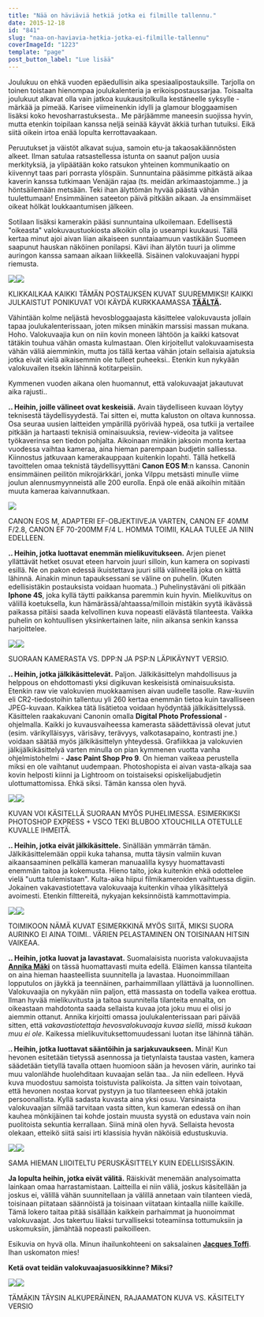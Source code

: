 ```yaml
---
title: "Nää on häviäviä hetkiä jotka ei filmille tallennu."
date: 2015-12-18
id: "841"
slug: "naa-on-haviavia-hetkia-jotka-ei-filmille-tallennu"
coverImageId: "1223"
template: "page"
post_button_label: "Lue lisää"
---
```


Joulukuu on ehkä vuoden epäedullisin aika spesiaalipostauksille. Tarjolla on toinen toistaan hienompaa joulukalenteria ja erikoispostaussarjaa. Toisaalta joulukuut alkavat olla vain jatkoa kuukausitolkulla kestäneelle syksylle - märkää ja pimeää. Karisee viimeinenkin idylli ja glamour bloggaamisen lisäksi koko hevosharrastuksesta.. Me pärjäämme maneesin suojissa hyvin, mutta etenkin toipilaan kanssa neljä seinää käyvät äkkiä turhan tutuiksi. Eikä siitä oikein irtoa enää lopulta kerrottavaakaan.

Peruutukset ja väistöt alkavat sujua, samoin etu-ja takaosakäännösten alkeet. Ilman satulaa ratsastellessa istunta on saanut paljon uusia merkityksiä, ja ylipäätään koko ratsukon yhteinen kommunikaatio on kiivennyt taas pari porrasta ylöspäin. Sunnuntaina pääsimme pitkästä aikaa kaverin kanssa tutkimaan Venäjän rajaa (ts. meidän arkimaastojamme..) ja höntsäilemään metsään. Teki ihan älyttömän hyvää päästä vähän tuulettumaan! Ensimmäinen sateeton päivä pitkään aikaan. Ja ensimmäiset oikeat hölkät loukkaantumisen jälkeen.

Sotilaan lisäksi kamerakin pääsi sunnuntaina ulkoilemaan. Edellisestä "oikeasta" valokuvaustuokiosta alkoikin olla jo useampi kuukausi. Tällä kertaa minut ajoi aivan liian aikaiseen sunntaiaamuun vastikään Suomeen saapunut hauskan näköinen ponilapsi. Kävi ihan älytön tuuri ja olimme auringon kanssa samaan aikaan liikkeellä. Sisäinen valokuvaajani hyppi riemusta.

[![](/images/IMG_2507_-300x200.png)](https://qpm.kda.mybluehost.me/wp-content/uploads/2015/12/IMG_2507_.png)[![](/images/IMG_2815_2-300x200.png)](https://qpm.kda.mybluehost.me/wp-content/uploads/2015/12/IMG_2815_2.png)

KLIKKAILKAA KAIKKI TÄMÄN POSTAUKSEN KUVAT SUUREMMIKSI! KAIKKI JULKAISTUT PONIKUVAT VOI KÄYDÄ KURKKAAMASSA **[TÄÄLTÄ](http://maisahyttinen.kuvat.fi/kuvat/2015/13.12.+Sipsik/).**

Vähintään kolme neljästä hevosbloggaajasta käsittelee valokuvausta jollain tapaa joulukalenterissaan, joten miksen minäkin marssisi massan mukana. Hoho. Valokuvaajia kun on niin kovin moneen lähtöön ja kaikki katsovat tätäkin touhua vähän omasta kulmastaan. Olen kirjoitellut valokuvaamisesta vähän väliä aiemminkin, mutta jos tällä kertaa vähän jotain sellaisia ajatuksia jotka eivät vielä aikaisemmin ole tulleet puheeksi.. Etenkin kun nykyään valokuvailen itsekin lähinnä kotitarpeisiin.

Kymmenen vuoden aikana olen huomannut, että valokuvaajat jakautuvat aika rajusti..

**.. Heihin, joille välineet ovat keskeisiä.** Avain täydelliseen kuvaan löytyy teknisestä täydellisyydestä. Tai sitten ei, mutta kaluston on oltava kunnossa. Osa seuraa uusien laitteiden ympärillä pyörivää hypeä, osa tutkii ja vertailee pitkään ja hartaasti teknisiä ominaisuuksia, review-videoita ja valitsee työkaverinsa sen tiedon pohjalta. Aikoinaan minäkin jaksoin monta kertaa vuodessa vaihtaa kameraa, aina hieman parempaan budjetin salliessa. Kiinnostus jatkuvaan kamerakauppaan kuitenkin lopahti. Tällä hetkellä tavoittelen omaa teknistä täydellisyyttäni **Canon EOS M**:n kanssa. Canonin ensimmäinen peilitön mikrojärkkäri, jonka Vilppu metsästi minulle viime joulun alennusmyynneistä alle 200 eurolla. Enpä ole enää aikoihin mitään muuta kameraa kaivannutkaan.

[![](/images/kalusto.png)](https://qpm.kda.mybluehost.me/wp-content/uploads/2015/12/kalusto.png)

CANON EOS M, ADAPTERI EF-OBJEKTIIVEJA VARTEN, CANON EF 40MM F/2.8, CANON EF 70-200MM F/4 L. HOMMA TOIMII, KALAA TULEE JA NIIN EDELLEEN.

**.. Heihin, jotka luottavat enemmän mielikuvitukseen.** Arjen pienet yllättävät hetket osuvat eteen harvoin juuri silloin, kun kamera on sopivasti esillä. Ne on pakon edessä ikuistettava juuri sillä välineellä joka on kättä lähinnä. Ainakin minun tapauksessani se väline on puhelin. (Kuten edellisistäkin postauksista voidaan huomata..) Puhelinystäväni oli pitkään **Iphone 4S**, joka kyllä täytti paikkansa paremmin kuin hyvin. Mielikuvitus on välillä koetuksella, kun hämärässä/ahtaassa/milloin mistäkin syytä ikävässä paikassa pitäisi saada kelvollinen kuva nopeasti elävästä tilanteesta. Vaikka puhelin on kohtuullisen yksinkertainen laite, niin aikansa senkin kanssa harjoittelee.

[![](/images/IMG_2844-300x200.jpg)](https://qpm.kda.mybluehost.me/wp-content/uploads/2015/12/IMG_2844.jpg)[![](/images/IMG_2844_-300x200.png)](https://qpm.kda.mybluehost.me/wp-content/uploads/2015/12/IMG_2844_.png)

SUORAAN KAMERASTA VS. DPP:N JA PSP:N LÄPIKÄYNYT VERSIO.

**.. Heihin, jotka jälkikäsittelevät.** Paljon. Jälkikäsittelyn mahdollisuus ja helppous on ehdottomasti yksi digikuvan keskeisistä ominaisuuksista. Etenkin raw vie valokuvien muokkaamisen aivan uudelle tasolle. Raw-kuviin eli CR2-tiedostoihin tallentuu yli 260 kertaa enemmän tietoa kuin tavalliseen JPEG-kuvaan. Kaikkea tätä lisätietoa voidaan hyödyntää jälkikäsittelyssä. Käsittelen raakakuvani Canonin omalla **Digital Photo Professional** \-ohjelmalla. Kaikki jo kuvausvaiheessa kamerasta säädettävissä olevat jutut (esim. värikylläisyys, värisävy, terävyys, valkotasapaino, kontrasti jne.) voidaan säätää myös jälkikäsittelyn yhteydessä. Grafiikkaa ja valokuvien jälkijälkikäsittelyä varten minulla on pian kymmenen vuotta vanha ohjelmistohelmi - **Jasc Paint Shop Pro 9**. On hieman vaikeaa perustella miksi en ole vaihtanut uudempaan. Photoshopista ei aivan vasta-alkaja saa kovin helposti kiinni ja Lightroom on toistaiseksi opiskelijabudjetin ulottumattomissa. Ehkä siksi. Tämän kanssa olen hyvä.

[![](/images/IMG_20151216_143536-300x225.png)](https://qpm.kda.mybluehost.me/wp-content/uploads/2015/12/IMG_20151216_143536.png)[![](/images/IMG_20151216_222742-300x225.png)](https://qpm.kda.mybluehost.me/wp-content/uploads/2015/12/IMG_20151216_222742.png)

KUVAN VOI KÄSITELLÄ SUORAAN MYÖS PUHELIMESSA. ESIMERKIKSI PHOTOSHOP EXPRESS + VSCO TEKI BLUBOO XTOUCHILLA OTETULLE KUVALLE IHMEITÄ.

**.. Heihin, jotka eivät jälkikäsittele.** Sinällään ymmärrän tämän. Jälkikäsittelemään oppii kuka tahansa, mutta täysin valmiin kuvan aikaansaaminen pelkällä kameran manuaalilla kysyy huomattavasti enemmän taitoa ja kokemusta. Hieno taito, joka kuitenkin ehkä odottelee vielä "uutta tulemistaan". Kulta-aika hiipui filmikameroiden vaihtuessa digiin. Jokainen vakavastiotettava valokuvaaja kuitenkin vihaa ylikäsittelyä avoimesti. Etenkin filttereitä, nykyajan keksinnöistä kammottavimpia.

[![](/images/IMG_2760-300x200.jpg)](https://qpm.kda.mybluehost.me/wp-content/uploads/2015/12/IMG_2760.jpg)[![](/images/IMG_2760_2-300x200.png)](https://qpm.kda.mybluehost.me/wp-content/uploads/2015/12/IMG_2760_2.png)

TOIMIKOON NÄMÄ KUVAT ESIMERKKINÄ MYÖS SIITÄ, MIKSI SUORA AURINKO EI AINA TOIMI.. VÄRIEN PELASTAMINEN ON TOISINAAN HITSIN VAIKEAA.

**.. Heihin, jotka luovat ja lavastavat.** Suomalaisista nuorista valokuvaajista **[Annika Mäki](http://tarinoitatuntilaiselta.blogspot.fi/)** on tässä huomattavasti muita edellä. Eläimen kanssa tilanteita on aina hieman haasteellista suunnitella ja lavastaa. Huonoimmillaan lopputulos on jäykkä ja teennäinen, parhaimmillaan yllättävä ja luonnollinen. Valokuvaajia on nykyään niin paljon, että massasta on todella vaikea erottua. Ilman hyvää mielikuvitusta ja taitoa suunnitella tilanteita ennalta, on oikeastaan mahdotonta saada sellaista kuvaa jota joku muu ei olisi jo aiemmin ottanut. Annika kirjoitti omassa joulukalenterissaan pari päivää sitten, että _vakavastiotettaja hevosvalokuvaaja kuvaa siellä, missä kukaan muu ei ole_. Kaikessa mielikuvituksettomuudessani luotan itse lähinnä tähän.

.**. Heihin, jotka luottavat sääntöihin ja sarjakuvaukseen.** Minä! Kun hevonen esitetään tietyssä asennossa ja tietynlaista taustaa vasten, kamera säädetään tietyllä tavalla ottaen huomioon sään ja hevosen värin, aurinko tai muu valonlähde huolehditaan kuvaajan selän taa.. Ja niin edelleen. Hyvä kuva muodostuu samoista toistuvista palikoista. Ja sitten vain toivotaan, että hevonen nostaa korvat pystyyn ja tuo tilanteeseen ehkä jotakin persoonallista. Kyllä sadasta kuvasta aina yksi osuu. Varsinaista valokuvaajan silmää tarvitaan vasta sitten, kun kameran edessä on ihan kauhea mönkijäinen tai kohde jostain muusta syystä on edustava vain noin puolitoista sekuntia kerrallaan. Siinä minä olen hyvä. Sellaista hevosta olekaan, etteikö siitä saisi irti klassisia hyvän näköisiä edustuskuvia.

[![](/images/IMG_2788-300x200.jpg)](https://qpm.kda.mybluehost.me/wp-content/uploads/2015/12/IMG_2788.jpg)[![](/images/IMG_2788850_-300x200.png)](https://qpm.kda.mybluehost.me/wp-content/uploads/2015/12/IMG_2788850_.png)

SAMA HIEMAN LIIOITELTU PERUSKÄSITTELY KUIN EDELLISISSÄKIN.

**Ja lopulta heihin, jotka eivät välitä.** Räiskivät menemään analysoimatta lainkaan omaa harrastamistaan. Laitteilla ei niin väliä, joskus käsitellään ja joskus ei, välillä vähän suunnitellaan ja välillä annetaan vain tilanteen viedä, toisinaan piitataan säännöistä ja toisinaan viitataan kintaalla niille kaikille. Tämä lokero taitaa pitää sisällään kaikkein parhaimmat ja huonoimmat valokuvaajat. Jos takertuu liiaksi turvalliseksi toteamiinsa tottumuksiin ja uskomuksiin, jämähtää nopeasti paikoilleen.

Esikuvia on hyvä olla. Minun ihailunkohteeni on saksalainen **[Jacques Toffi](http://www.toffiimages.de/)**. Ihan uskomaton mies!

**Ketä ovat teidän valokuvaajasuosikkinne? Miksi?**

[![](/images/IMG_2651-200x300.jpg)](https://qpm.kda.mybluehost.me/wp-content/uploads/2015/12/IMG_2651.jpg)[![](/images/IMG_2651_-200x300.png)](https://qpm.kda.mybluehost.me/wp-content/uploads/2015/12/IMG_2651_.png)

TÄMÄKIN TÄYSIN ALKUPERÄINEN, RAJAAMATON KUVA VS. KÄSITELTY VERSIO
